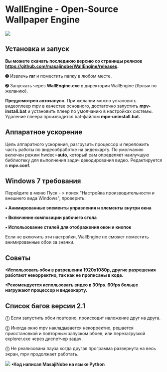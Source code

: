 WallEngine - Open-Source Wallpaper Engine
============================= 

![](https://user-images.githubusercontent.com/52446061/61069325-77132780-a425-11e9-9cac-3aeb00b9cc34.gif)


Установка и запуск 
----------- 
**Вы можете скачать последнюю версию со страницы релизов https://github.com/masajinobe/WallEngine/releases.**

➊ Извлечь **rar** и поместить папку в любом месте. 

➋ Запускать через **WallEngine.exe** в директории WallEngine (Ярлык по желанию). 

**Предусмотрен автозапуск.** При желании можно установить видеоплеер mpv в качестве основного, достаточно запустить **mpv-install.bat** и установить плеер по умолчанию в настройках системы. Удаление плеера производится bat-файлом **mpv-uninstall.bat.**


Аппаратное ускорение
----------- 
Цель аппаратного ускорения, разгрузить процессор и переложить часть работы по видеообработке на видеокарту. По умолчанию включен режим hwdec=**auto**, который сам определяет наилучшую библиотеку для выполнения задач декодирования видео. Редактируется в **mpv.conf.**


Windows 7 требования
----------- 
Перейдите в меню Пуск - > поиск "Настройка производительности и внешнего вида Windows",
проверить:

**▪ Анимированные элементы управления и элементы внутри окна**

**▪ Включение композиции рабочего стола**

**▪ Использование стилей для отображения окон и кнопок**

Если не включить эти настройки, WallEngine не сможет поместить анимированные обои за значки.


Советы 
-----------
**•Использовать обои в разрешении 1920x1080p, 
другие разрешения работают некорректно, так как не прописаны в коде.**

**•Рекомендуется использовать видео в 30fps. 60fps больше нагружают процессор и видеокарту.**


Список багов версии 2.1 
----------- 
⓵ Если запустить обои повторно, происходит наложение друг на друга. 

⓶ Иногда окно mpv накладывается некорректно, решается приостановкой и
повторным запуском обоев, или перезагрузкой explorer.exe через диспетчер задач. 

⓷ Не реализована пауза когда другая программа развернута на весь экран, 
mpv продолжает работать. 


![](https://upload.wikimedia.org/wikipedia/commons/thumb/c/c3/Python-logo-notext.svg/120px-Python-logo-notext.svg.png)
**•Код написал MasajiNobe на языке Python**